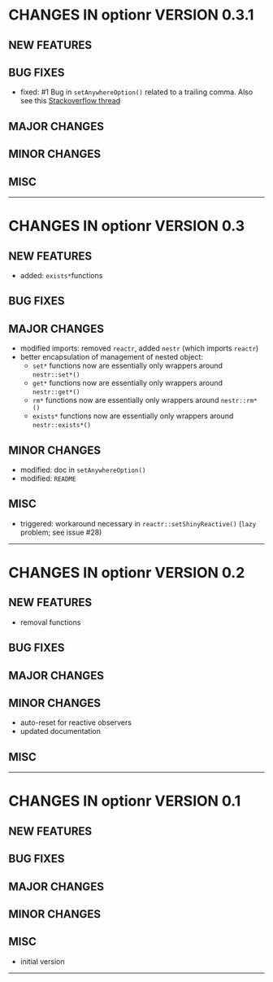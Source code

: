 # CHANGES IN optionr VERSION 0.3.1

## NEW FEATURES

## BUG FIXES

- fixed: #1 
  Bug in `setAnywhereOption()` related to a trailing comma.
  Also see this [Stackoverflow thread](http://stackoverflow.com/questions/26940474/lexical-scoping-calling-stack-issue-r-fails-to-recognize-an-arguments-defaul)

## MAJOR CHANGES

## MINOR CHANGES

## MISC

-----

# CHANGES IN optionr VERSION 0.3

## NEW FEATURES

- added: `exists*`functions

## BUG FIXES

## MAJOR CHANGES

- modified imports: removed `reactr`, added `nestr` (which imports `reactr`)
- better encapsulation of management of nested object:
  - `set*` functions now are essentially only wrappers around `nestr::set*()`
  - `get*` functions now are essentially only wrappers around `nestr::get*()`
  - `rm*` functions now are essentially only wrappers around `nestr::rm*()`
  - `exists*` functions now are essentially only wrappers around `nestr::exists*()`
  
## MINOR CHANGES

- modified: doc in `setAnywhereOption()`
- modified: `README`

## MISC

- triggered: workaround necessary in `reactr::setShinyReactive()` (`lazy` problem; see issue #28)

-----

# CHANGES IN optionr VERSION 0.2

## NEW FEATURES

- removal functions

## BUG FIXES

## MAJOR CHANGES

## MINOR CHANGES

- auto-reset for reactive observers
- updated documentation

## MISC

-----

# CHANGES IN optionr VERSION 0.1

## NEW FEATURES

## BUG FIXES

## MAJOR CHANGES

## MINOR CHANGES

## MISC

- initial version

-----


